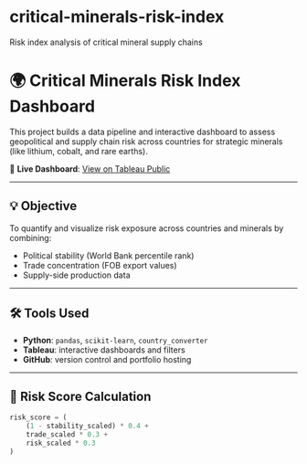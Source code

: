 # critical-minerals-risk-index
Risk index analysis of critical mineral supply chains
# 🌍 Critical Minerals Risk Index Dashboard

This project builds a data pipeline and interactive dashboard to assess geopolitical and supply chain risk across countries for strategic minerals (like lithium, cobalt, and rare earths).

🔗 **Live Dashboard**: [View on Tableau Public](https://public.tableau.com/app/profile/ha.pham3837/viz/shared/R5PQD5JRK)

---

## 💡 Objective

To quantify and visualize risk exposure across countries and minerals by combining:
- Political stability (World Bank percentile rank)
- Trade concentration (FOB export values)
- Supply-side production data

---

## 🛠️ Tools Used

- **Python**: `pandas`, `scikit-learn`, `country_converter`
- **Tableau**: interactive dashboards and filters
- **GitHub**: version control and portfolio hosting

---

## 🧪 Risk Score Calculation

```python
risk_score = (
    (1 - stability_scaled) * 0.4 +
    trade_scaled * 0.3 +
    risk_scaled * 0.3
)
